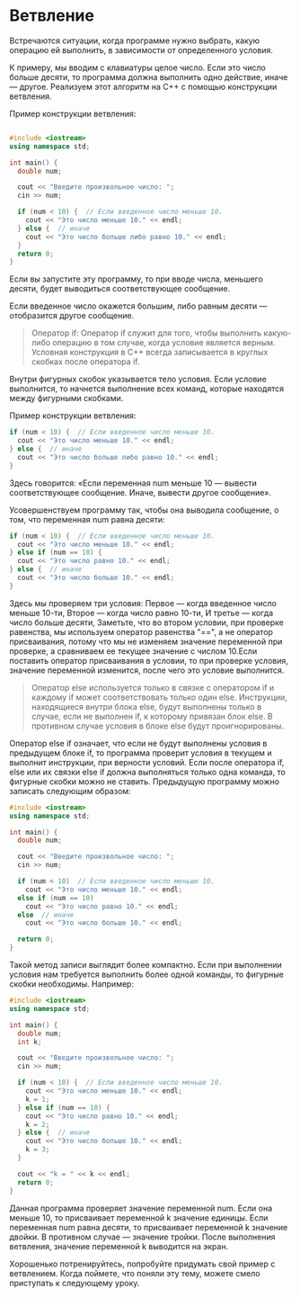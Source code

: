 # Ветвление
Встречаются ситуации, когда программе нужно выбрать, какую операцию ей выполнить, в зависимости от определенного условия.

К примеру, мы вводим с клавиатуры целое число. Если это число больше десяти, то программа должна выполнить одно действие, иначе &mdash; другое. Реализуем этот алгоритм на C++ с помощью конструкции ветвления.

Пример конструкции ветвления:
```cpp

#include <iostream>
using namespace std;

int main() {
  double num;

  cout << "Введите произвольное число: ";
  cin >> num;

  if (num < 10) {  // Если введенное число меньше 10.
    cout << "Это число меньше 10." << endl;
  } else {  // иначе
    cout << "Это число больше либо равно 10." << endl;
  }
  return 0;
}
```
Если вы запустите эту программу, то при вводе числа, меньшего десяти, будет выводиться соответствующее сообщение.

Если введенное число окажется большим, либо равным десяти &mdash; отобразится другое сообщение.

>Оператор if:
Оператор if служит для того, чтобы выполнить какую-либо операцию в том случае, когда условие является верным. Условная конструкция в С++ всегда записывается в круглых скобках после оператора if.

Внутри фигурных скобок указывается тело условия. Если условие выполнится, то начнется выполнение всех команд, которые находятся между фигурными скобками.

Пример конструкции ветвления:
```cpp
if (num < 10) {  // Если введенное число меньше 10.
  cout << "Это число меньше 10." << endl;
} else {  // иначе
  cout << "Это число больше либо равно 10." << endl;
}
```

Здесь говорится: «Если переменная num меньше 10 &mdash; вывести соответствующее сообщение. Иначе, вывести другое сообщение».

Усовершенствуем программу так, чтобы она выводила сообщение, о том, что переменная num равна десяти:
```cpp
if (num < 10) {  // Если введенное число меньше 10.
  cout << "Это число меньше 10." << endl;
} else if (num == 10) {
  cout << "Это число равно 10." << endl;
} else {  // иначе
  cout << "Это число больше 10." << endl;
}
```

Здесь мы проверяем три условия:
Первое &mdash; когда введенное число меньше 10-ти,
Второе &mdash; когда число равно 10-ти,
И третье &mdash; когда число больше десяти,
Заметьте, что во втором условии, при проверке равенства, мы используем оператор равенства "==", а не оператор присваивания, потому что мы не изменяем значение переменной при проверке, а сравниваем ее текущее значение с числом 10.Если поставить оператор присваивания в условии, то при проверке условия, значение переменной изменится, после чего это условие выполнится.

>Оператор else используется только в связке с оператором if и каждому if может соответствовать только один else. Инструкции, находящиеся внутри блока else, будут выполнены только в случае, если не выполнен if, к которому привязан блок else. В противном случае условия в блоке else будут проигнорированы. 

Оператор else if означает, что если не будут выполнены условия в предыдущем блоке if, то программа проверит условия в текущем и выполнит инструкции, при верности условий.
Если после оператора if, else или их связки else if должна выполняться только одна команда, то фигурные скобки можно не ставить. Предыдущую программу можно записать следующим образом:
```cpp
#include <iostream>
using namespace std;

int main() {
  double num;

  cout << "Введите произвольное число: ";
  cin >> num;

  if (num < 10)  // Если введенное число меньше 10.
    cout << "Это число меньше 10." << endl;
  else if (num == 10)
    cout << "Это число равно 10." << endl;
  else  // иначе
    cout << "Это число больше 10." << endl;

  return 0;
}
```

Такой метод записи выглядит более компактно. Если при выполнении условия нам требуется выполнить более одной команды, то фигурные скобки необходимы. Например:
```cpp
#include <iostream>
using namespace std;

int main() {
  double num;
  int k;

  cout << "Введите произвольное число: ";
  cin >> num;

  if (num < 10) {  // Если введенное число меньше 10.
    cout << "Это число меньше 10." << endl;
    k = 1;
  } else if (num == 10) {
    cout << "Это число равно 10." << endl;
    k = 2;
  } else {  // иначе
    cout << "Это число больше 10." << endl;
    k = 3;
  }

  cout << "k = " << k << endl;
  return 0;
}
```
Данная программа проверяет значение переменной num. Если она меньше 10, то присваивает переменной k значение единицы. Если переменная num равна десяти, то присваивает переменной k значение двойки. В противном случае &mdash; значение тройки. После выполнения ветвления, значение переменной k выводится на экран.

Хорошенько потренируйтесь, попробуйте придумать свой пример с ветвлением. Когда поймете, что поняли эту тему, можете смело приступать к следующему уроку.
